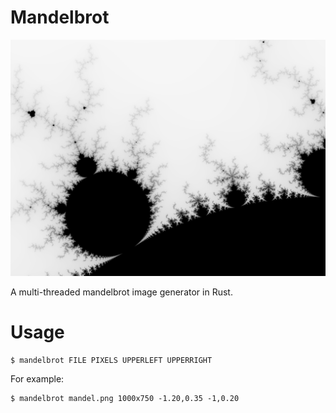 # Mandelbrot

![mandelbrot](mandel.png)

A multi-threaded mandelbrot image generator in Rust.

# Usage

    $ mandelbrot FILE PIXELS UPPERLEFT UPPERRIGHT

For example:

    $ mandelbrot mandel.png 1000x750 -1.20,0.35 -1,0.20
